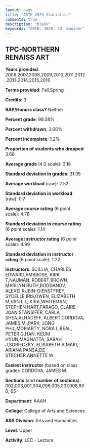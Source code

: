 ```yaml
---
layout: page
title: "ARTH 4929 Statistics"
comments: true
description: "blank"
keywords: "ARTH, 4929, CU, Boulder"
--- 
```

<head>
<script src="https://ajax.googleapis.com/ajax/libs/jquery/2.1.3/jquery.min.js"></script>
<script src="https://dl.dropboxusercontent.com/s/pc42nxpaw1ea4o9/highcharts.js?dl=0"></script>
<!-- <script src="../assets/js/highcharts.js"></script> -->
<style type="text/css">@font-face {
	font-family: "Bebas Neue";
	src: url(https://www.filehosting.org/file/details/544349/BebasNeue%20Regular.otf) format("opentype");
	}
	h1.Bebas { 
		font-family: "Bebas Neue", Verdana, Tahoma;
	}
</style>
</head>
<body>
	<div id="container" style="float: right; width: 45%; height: 88%; margin-left: 2.5%; margin-right: 2.5%;"></div>
	<script language="JavaScript">
		$(document).ready(function() {
		var chart = {type: 'column'};
		var title = {text: 'Grade Distribution'};
		var xAxis = {categories: ['A','B','C','D','F'],crosshair: true};
		var yAxis = {min: 0,title: {text: 'Percentage'}};
		var tooltip = {headerFormat: '<center><b><span style="font-size:20px">{point.key}</span></b></center>',
		               pointFormat: '<td style="padding:0"><b>{point.y:.1f}%</b></td>',
		               footerFormat: '</table>',shared: true,useHTML: true};
		var plotOptions = {column: {pointPadding: 0.0,borderWidth: 0}};  
		var credits = {enabled: false};var series= [{name: 'Percent',data: [43.82,38.92,12.73,2.56,1.98,]}];
		var json = {};
		json.chart = chart;
		json.title = title;
		json.tooltip = tooltip;
		json.xAxis = xAxis;
		json.yAxis = yAxis;  
		json.series = series;
		json.plotOptions = plotOptions;  
		json.credits = credits;
		$('#container').highcharts(json);
	});
	</script>
</body>
			   
## TPC-NORTHERN RENAISS ART

**Years provided**: 2006,2007,2008,2009,2010,2011,2012,2013,2014,2015,2016

**Terms provided**: Fall,Spring

**Credits**: 3

**RAP/Honors class?** Neither

**Percent grade**: 98.58%

**Percent withdrawn**: 3.66%

**Percent incomplete**: 1.2%

**Proportion of students who dropped**: 3.68

**Average grade** (4.0 scale): 3.18

**Standard deviation in grades**: 31.35

**Average workload** (raw): 2.52

**Standard deviation in workload** (raw): 0.7

**Average course rating** (6 point scale): 4.78

**Standard deviation in course rating** (6 point scale): 1.14

**Average instructor rating** (6 point scale): 4.99

**Standard deviation in instructor rating** (6 point scale): 1.22

**Instructors**: SCILLIA, CHARLES EDWARD,AMBROSE, KIRK T,NAUMAN, ROBERT,BROWN, MARILYN RUTH,BOGDANOV, ALEXEI,RUBIN-DIENSTFREY, SYDELLE IRIS,OWEN, ELIZABETH M,VAN LIL, KIRA,WHITEMAN, STEPHEN HART,FARAGO, CLAIRE JOAN,STANSIFER, CARLA SHEA,ALHADEFF, ALBERT,CORDOVA, JAMES M.,PARK, JONG PHIL,MORIARTY, NORA I.,BEAL, PETER G,HAN, KEUM HYUN,MAGNATTA, SARAH J,SOBIECZKY, ELISABETH A,MAKI, ARIANA PANSA,DE STECHER,ANNETTE W

**Easiest instructor** (based on class grade): CORDOVA, JAMES M.

**Sections** (and **number of sections**): 002,003,001,004,006,005,007,008,800, 65

**Department**: AAAH

**College**: College of Arts and Sciences

**A&S Division**: Arts and Humanities

**Level**: Upper

**Activity**: LEC - Lecture